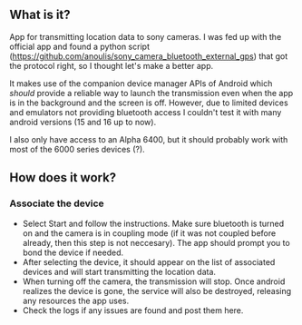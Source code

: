## What is it?

App for transmitting location data to sony cameras. I was fed up with the official app and found a python script (https://github.com/anoulis/sony_camera_bluetooth_external_gps) that got the protocol right, so I thought let's make a better app.

It makes use of the companion device manager APIs of Android which *should* provide a reliable way to launch the transmission even when the app is in the background and the screen is off. However, due to limited devices and emulators not providing bluetooth access I couldn't test it with many android versions (15 and 16 up to now).

I also only have access to an Alpha 6400, but it should probably work with most of the 6000 series devices (?).


## How does it work?

### Associate the device
- Select Start and follow the instructions. Make sure bluetooth is turned on and the camera is in coupling mode (if it was not coupled before already, then this step is not neccesary). The app should prompt you to bond the device if needed.
- After selecting the device, it should appear on the list of associated devices and will start transmitting the location data.
- When turning off the camera, the transmission will stop. Once android realizes the device is gone, the service will also be destroyed, releasing any resources the app uses.
- Check the logs if any issues are found and post them here.
